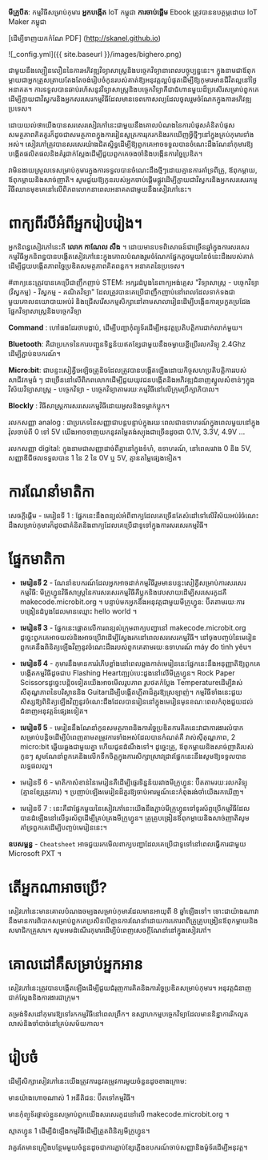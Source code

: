 
**មីក្រូបីត**: កម្មវិធីសម្រាប់កុមារ
**អ្នកបង្កើត** IoT កម្ពុជា
**ការចាប់ផ្តើម** Ebook ត្រូវបានឧបត្ថម្ភដោយ IoT Maker កម្ពុជា

[ដើម្បីទាញយកកំណែ PDF] (http://skanel.github.io)

![_config.yml]({{ site.baseurl }}/images/bighero.png)

ជាមួយនឹងល្បឿនលឿននៃការអភិវឌ្ឍវិទ្យាសាស្រ្តនិងបច្ចេកវិទ្យានាពេលបច្ចុប្បន្ននេះ។ ក្នុងនាមជាឪពុកម្តាយជាអ្នកត្រួសត្រាយតែងតែចង់រៀបចំកូនរបស់គាត់ឱ្យអនុវត្តល្អបំផុតដើម្បីឱ្យកុមារមានជីវិតល្អនៅថ្ងៃអនាគត។ ការទទួលបានឆាប់រហ័សនូវវិទ្យាសាស្រ្តនិងបច្ចេកវិទ្យាគឺជាជំហានមួយដ៏ប្រសើរសម្រាប់ពួកគេដើម្បីក្លាយជាវិស្វករនិងអ្នកសរសេរកម្មវិធីដែលមានទេពកោសល្យដែលចូលរួមចំណែកក្នុងការអភិវឌ្ឍប្រទេស។

ដោយយល់ថាយើងបានសរសេរសៀវភៅនេះជាមួយនឹងគោលបំណងនៃការបំផុសគំនិតបំផុសសមត្ថភាពគិតគូរក៏ដូចជាសមត្ថភាពក្នុងការរៀនសូត្រការរុករកនិងរកឃើញអ្វីថ្មីៗនៅក្នុងគ្រប់កុមារទាំងអស់។ សៀវភៅត្រូវបានសរសេរយ៉ាងជិតស្និទ្ធដើម្បីឱ្យពួកគេអាចទទួលបានចំណេះដឹងណែនាំកុមារឱ្យបង្កើតផលិតផលនិងគំរូជាក់ស្តែងដើម្បីជួយពួកគេចងចាំនិងបង្កើនការច្នៃប្រឌិត។

វាមិនងាយស្រួលទេសម្រាប់កុមារក្នុងការទទួលបានចំណេះដឹងថ្មីៗដោយគ្មានការគាំទ្រពីគ្រូ, ឪពុកម្តាយ, ឪពុកម្តាយនិងសាច់ញាតិ។ សូមជួយឱ្យកូនរបស់អ្នកចាប់ផ្តើមផ្លូវដើម្បីក្លាយជាវិស្វករនិងអ្នកសរសេរកម្មវិធីឈានមុខគេនៅលើពិភពលោកនាពេលអនាគតជាមួយនឹងសៀវភៅនេះ។

# ពាក្យពីរបីអំពីអ្នករៀបរៀង។
អ្នកនិពន្ធសៀវភៅនេះគឺ **លោក កាណែល សឺង** ។ ដោយមានបទពិសោធន៍ជាច្រើនឆ្នាំក្នុងការសរសេរកម្មវិធីអ្នកនិពន្ធបានបង្កើតសៀវភៅនេះក្នុងគោលបំណងរួមចំណែកផ្នែកតូចមួយនៃចំនេះដឹងរបស់គាត់ដើម្បីជួយបង្កើតភាពច្នៃប្រឌិតសមត្ថភាពគិតពន្លក។ អនាគតនៃប្រទេស។

#ពាក្យនេះត្រូវបានគេប្រើជាញឹកញាប់
STEM: អក្សរដំបូងនៃពាក្យអង់គ្លេស "វិទ្យាសាស្រ្ត - បច្ចេកវិទ្យា (វិស្វកម្ម) - វិស្វកម្ម - គណិតវិទ្យា" ដែលត្រូវបានគេប្រើជាញឹកញាប់នៅពេលដែលទាក់ទងជាមួយគោលនយោបាយអប់រំ និងជ្រើសរើសកម្មសិក្សានៅតាមសាលារៀនដើម្បីបង្កើនការប្រកួតប្រជែងផ្នែកវិទ្យាសាស្ត្រនិងបច្ចេកវិទ្យា

**Command** : ហៅផងដែរថាបង្គាប់, ដើម្បីបញ្ជាកុំព្យូទ័រដើម្បីអនុវត្តប្រតិបត្តិការជាក់លាក់មួយ។

**Bluetooth**: គឺជាប្រភេទនៃការបញ្ជូនទិន្នន័យឥតខ្សែជាមួយនឹងចម្ងាយខ្លីប្រើរលកវិទ្យុ 2.4Ghz ដើម្បីភ្ជាប់ឧបករណ៍។

**Micro:bit**: ជាបន្ទះសៀគ្វីអេឡិចត្រូនិចដែលត្រូវបានបង្កើតឡើងដោយកិច្ចសហប្រតិបត្តិការរបស់សាជីវកម្មធំ ៗ ជាច្រើននៅលើពិភពលោកដើម្បីជួយយុវជនបង្កើតនិងអភិវឌ្ឍជំនាញស្នូលសំខាន់ៗក្នុងវិស័យវិទ្យាសាស្ត្រ - បច្ចេកវិទ្យា - បច្ចេកវិទ្យាតាមរយៈកម្មវិធីនៅលើក្រុមប្រឹក្សាភិបាល។

**Blockly** : វិធីសាស្រ្តការសរសេរកម្មវិធីដោយអូសនិងទម្លាក់ប្លុក។

រលកសញ្ញា analog : ជាប្រភេទនៃសញ្ញាជាបន្តបន្ទាប់ក្នុងរយៈពេលជាឧទាហរណ៍ក្នុងពេលមួយនៅក្នុងវ៉ុលចាប់ពី 0 ទៅ 5V យើងអាចទាញយកនូវតម្លៃតង់ស្យុងជាច្រើនដូចជា 0.1V, 3.3V, 4.9V ...

រលកសញ្ញា digital: ក្នុងនាមជាសញ្ញាដាច់ពីគ្នានៅក្នុងទំហំ, ឧទាហរណ៍, នៅពេលរវាង 0 និង 5V, សញ្ញាឌីជីថលទទួលបាន 1 នៃ 2 នៃ 0V ឬ 5V, គ្មានតម្លៃផ្សេងទៀត។

# ការណែនាំមាតិកា
សេចក្តីផ្តើម - មេរៀនទី 1 : ផ្នែកនេះនឹងពន្យល់អំពីពាក្យដែលគេច្រើនតែសំដៅទៅលើវិស័យអប់រំចំណេះដឹងសម្រាប់កុមារក៏ដូចជាគំនិតនិងពាក្យដែលគេប្រើជាទូទៅក្នុងការសរសេរកម្មវិធី។

# ផ្នែកមាតិកា

* **មេរៀនទី 2** - ណែនាំឧបករណ៍ដែលអ្នកអាចដាក់កម្មវិធីរួមមានបន្ទះសៀគ្វីសម្រាប់ការសរសេរកម្មវិធី: មីក្រូហ្វូនវិធីសាស្រ្តនៃការសរសេរកម្មវិធីគឺប្លុកនិងវេបសាយដើម្បីសរសេរកូដគឺ makecode.microbit.org ។ បន្ទាប់មកអ្នកនឹងអនុវត្តជាមួយមីក្រូហ្វូន: ប៊ីតតាមរយៈការបង្រៀនដំបូងដែលមានឈ្មោះ hello world ។

* **មេរៀនទី 3** - ផ្នែកនេះផ្តោតលើការពន្យល់ក្រុមពាក្យបញ្ជានៅ makecode.microbit.org ដូច្នេះពួកគេអាចយល់និងអាចប្រើវាដើម្បីស្វែងរកនៅពេលសរសេរកម្មវិធី។ នៅចុងបញ្ចប់នៃមេរៀនពួកគេនឹងពិនិត្យឡើងវិញនូវចំណេះដឹងរបស់ពួកគេតាមរយៈឧទាហរណ៍ máy đo tình yêu។

* **មេរៀនទី 4** - កុមារនឹងមានការរំភើបខ្លាំងនៅពេលឆ្លងកាត់មេរៀននេះផ្នែកនេះនឹងអនុញ្ញាតិឱ្យពួកគេបង្កើតកម្មវិធីដូចជាប Flashing Heartញ្ឍប់បេះដូងនៅលើមីក្រូហ្វូន។ Rock Paper Scissorsដូច្នេះបន្តិចទៀតយើងអាចមើលរូបភាព រូបថតកំប្លែង Temperatureដើម្បីវាស់សីតុណ្ហភាពនៃបរិស្ថាននិង Guitarដើម្បីបង្កើតហ្គីតាដ៏គួរឱ្យស្រឡាញ់។ កម្មវិធីទាំងនេះជួយសិស្សឱ្យពិនិត្យឡើងវិញនូវចំណេះដឹងដែលបានរៀននៅក្នុងមេរៀនមុនខណៈពេលកំពុងជួយដល់ជំនាញអនុវត្តន៍ផ្សេងទៀត។

* **មេរៀនទី 5** - មេរៀននឹងណែនាំកូនសមត្ថភាពនិងការច្នៃប្រឌិតការគិតនេះវាជាការងារលំបាកសម្រាប់បន្តិចដើម្បីបំពេញតាមតម្រូវការទាំងអស់ដែលបានកំណត់គឺ វាស់ស៊ីតុណ្ហភាព, 2 micro:bit ឆ្លើយឆ្លងជាមួយគ្នា ហើយជូនដំណឹងទៅ។ ដូច្នេះគ្រូ, ឪពុកម្តាយនិងសាច់ញាតិរបស់កូនៗ សូមណែនាំពួកគេនិងលើកទឹកចិត្តក្នុងការសិក្សាស្រាវជ្រាវផ្នែកនេះនឹងសូមឱ្យទទួលបានលទ្ធផលល្អ។

* មេរៀនទី 6 - មាតិកាសំខាន់នៃមេរៀនគឺដើម្បីផ្ទេរទិន្នន័យរវាងមីក្រូហ្វូន: ប៊ីតតាមរយៈរលកវិទ្យុ (គ្មានខ្សែត្រូវការ) ។ ប្រញាប់ឡើងមេរៀនដ៏គួរឱ្យចាប់អារម្មណ៍នេះកំពុងរង់ចាំយើងរកឃើញ។

* មេរៀនទី 7 : នេះគឺជាផ្នែកមួយនៃសៀវភៅនេះយើងនឹងភ្ជាប់មីក្រូហ្វូនទៅទូរស័ព្ទប្រើកម្មវិធីដែលបានដំឡើងនៅលើទូរស័ព្ទដើម្បីគ្រប់គ្រងមីក្រូហ្វូន។ គ្រូគ្រូបង្រៀនឪពុកម្ដាយនិងសាច់ញាតិសូមគាំទ្រពួកគេដើម្បីបញ្ចប់មេរៀននេះ។

**ឧបសម្ពន្ធ** - `Cheatsheet` អាចជួយរកមើលពាក្យបញ្ជាដែលគេប្រើជាទូទៅនៅពេលធ្វើការជាមួយ Microsoft PXT ។

# តើអ្នកណាអាចប្រើ?
សៀវភៅនេះមានគោលបំណងចម្បងសម្រាប់កុមារដែលមានអាយុពី 8 ឆ្នាំឡើងទៅ។ ទោះជាយ៉ាងណាវានឹងមានការពិបាកសម្រាប់ពួកគេប្រសិនបើគ្មានការណែនាំដោយការគោរពពីគ្រូគ្រូបង្រៀនឪពុកម្តាយនិងសមាជិកគ្រួសារ។ សូមអមដំណើរកុមារដើម្បីបំពេញសេចក្តីណែនាំនៅក្នុងសៀវភៅ។

# គោលដៅគឺសម្រាប់អ្នកអាន
សៀវភៅនេះត្រូវបានបង្កើតឡើងដើម្បីជួយជំរុញការគិតនិងការច្នៃប្រឌិតសម្រាប់កុមារ។ អនុវត្តជំនាញជាក់ស្តែងនិងការងារជាក្រុម។

តម្រង់ទិសដៅកុមារឱ្យទៅរកកម្មវិធីនៅពេលព្រឹក។ ឧស្សាហកម្មបច្ចេកវិទ្យាដែលមាននិន្នាការរីកលូតលាស់និងចាំបាច់នៅគ្រប់សម័យកាល។

# រៀបចំ
ដើម្បីសិក្សាសៀវភៅនេះយើងត្រូវការនូវតម្រូវការមួយចំនួនដូចខាងក្រោម:

មានយ៉ាងហោចណាស់ 1 អនីតិជន: ប៊ីតទៅកម្មវិធី។

មានកុំព្យូទ័រផ្ទាល់ខ្លួនសម្រាប់ពួកយើងសរសេរកូដនៅលើ makecode.microbit.org ។

ស្មាតហ្វូន 1 ដើម្បីដំឡើងកម្មវិធីដើម្បីត្រួតពិនិត្យមីក្រូហ្វូន។

វាគួរតែមានគ្រឿងបន្ថែមមួយចំនួនដូចជាការភ្ជាប់ខ្សែភ្លើងឧបករណ៍ចាប់សញ្ញានិងម៉ូទ័រដើម្បីអនុវត្ត។
